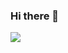 ### Hi there 👋

<!--
**Jeck0507/Jeck0507** is a ✨ _special_ ✨ repository because its `README.md` (this file) appears on your GitHub profile.

Here are some ideas to get you started:

- 🔭 I’m currently working on ...
- 🌱 I’m currently learning ...
- 👯 I’m looking to collaborate on ...
- 🤔 I’m looking for help with ...
- 💬 Ask me about ...
- 📫 How to reach me: ...
- 😄 Pronouns: ...
- ⚡ Fun fact: ...
-->

<a href="https://opgc.me/#/users/Jeck0507" target="_blank"><img src="https://api.opgc.me/githubs/users/Jeck0507/tag/?theme=basic" /></a>
